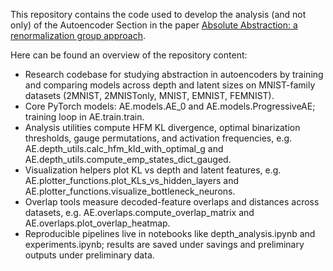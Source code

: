 This repository contains the code used to develop the analysis (and not only) of the Autoencoder Section in the paper [Absolute Abstraction: a renormalization group approach](https://arxiv.org/html/2407.01656v4).

Here can be found an overview of the repository content:
- Research codebase for studying abstraction in autoencoders by training and comparing models across depth and latent sizes on MNIST-family datasets (2MNIST, 2MNISTonly, MNIST, EMNIST, FEMNIST).
- Core PyTorch models: AE.models.AE_0 and AE.models.ProgressiveAE; training loop in AE.train.train.
- Analysis utilities compute HFM KL divergence, optimal binarization thresholds, gauge permutations, and activation frequencies, e.g. AE.depth_utils.calc_hfm_kld_with_optimal_g and AE.depth_utils.compute_emp_states_dict_gauged.
- Visualization helpers plot KL vs depth and latent features, e.g. AE.plotter_functions.plot_KLs_vs_hidden_layers and AE.plotter_functions.visualize_bottleneck_neurons.
- Overlap tools measure decoded-feature overlaps and distances across datasets, e.g. AE.overlaps.compute_overlap_matrix and AE.overlaps.plot_overlap_heatmap.
- Reproducible pipelines live in notebooks like depth_analysis.ipynb and experiments.ipynb; results are saved under savings and preliminary outputs under preliminary data.
